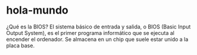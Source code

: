 # hola-mundo
¿Qué es la BIOS? El sistema básico de entrada y salida, o BIOS (Basic Input Output System), es el primer programa informático que se ejecuta al encender el ordenador. Se almacena en un chip que suele estar unido a la placa base.
